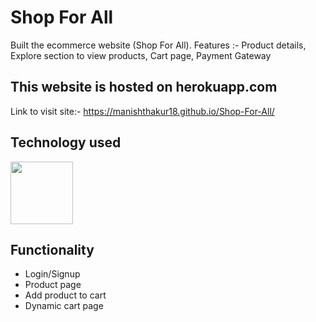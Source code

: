 # Shop For All
Built the ecommerce website (Shop For All). Features :- Product details, Explore section to view products, Cart page, Payment Gateway

## This website is hosted on herokuapp.com
Link to visit site:- https://manishthakur18.github.io/Shop-For-All/

## Technology used

<img src="https://www.freepnglogos.com/uploads/html5-logo-png/html5-logo-devextreme-multi-purpose-controls-html-javascript-3.png" height="100px" />

## Functionality
* Login/Signup
* Product page
* Add product to cart
* Dynamic cart page



